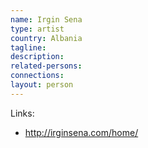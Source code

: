 ```yaml
---
name: Irgin Sena
type: artist
country: Albania
tagline:
description:
related-persons:
connections:
layout: person
---
```

Links:
* <http://irginsena.com/home/>
